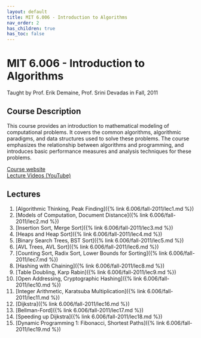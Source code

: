 ```yaml
---
layout: default
title: MIT 6.006 - Introduction to Algorithms
nav_order: 2
has_children: true
has_toc: false
---
```


# MIT 6.006 - Introduction to Algorithms
Taught by Prof. Erik Demaine, Prof. Srini Devadas in Fall, 2011

## Course Description
This course provides an introduction to mathematical modeling of 
computational problems. It covers the common algorithms, algorithmic 
paradigms, and data structures used to solve these problems. The course 
emphasizes the relationship between algorithms and programming, and 
introduces basic performance measures and analysis techniques for these 
problems.

[Course website](https://ocw.mit.edu/courses/6-006-introduction-to-algorithms-fall-2011/)  
[Lecture Videos (YouTube)](https://www.youtube.com/playlist?list=PLUl4u3cNGP61Oq3tWYp6V_F-5jb5L2iHb)

## Lectures
1. [Algorithmic Thinking, Peak Finding]({% link 6.006/fall-2011/lec1.md %})
2. [Models of Computation, Document Distance]({% link 6.006/fall-2011/lec2.md %})
3. [Insertion Sort, Merge Sort]({% link 6.006/fall-2011/lec3.md %})
4. [Heaps and Heap Sort]({% link 6.006/fall-2011/lec4.md %})
5. [Binary Search Trees, BST Sort]({% link 6.006/fall-2011/lec5.md %})
6. [AVL Trees, AVL Sort]({% link 6.006/fall-2011/lec6.md %})
7. [Counting Sort, Radix Sort, Lower Bounds for Sorting]({% link 6.006/fall-2011/lec7.md %})
8. [Hashing with Chaining]({% link 6.006/fall-2011/lec8.md %})
9. [Table Doubling, Karp Rabin]({% link 6.006/fall-2011/lec9.md %})
10. [Open Addressing, Cryptographic Hashing]({% link 6.006/fall-2011/lec10.md %})
11. [Integer Arithmetic, Karatsuba Multiplication]({% link 6.006/fall-2011/lec11.md %})
16. [Dijkstra]({% link 6.006/fall-2011/lec16.md %})
17. [Bellman-Ford]({% link 6.006/fall-2011/lec17.md %})
18. [Speeding up Dijkstra]({% link 6.006/fall-2011/lec18.md %})
19. [Dynamic Programming 1: Fibonacci, Shortest Paths]({% link 6.006/fall-2011/lec19.md %})